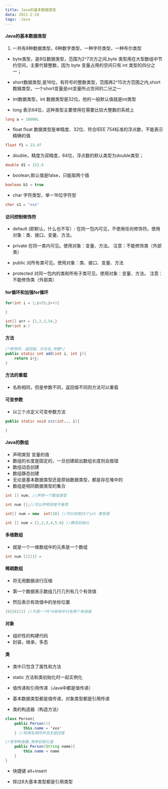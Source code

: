 ```yaml
---
title: Java的基本数据类型
data: 2021-2-28
tags: -Java
---
```


#### Java的基本数据类型

1. 一共有8种数据类型，6种数字类型，一种字符类型，一种布尔类型

* byte类型，是8位数据类型，范围为2^7次方之间,byte 类型用在大型数组中节约空间，主要代替整数，因为 byte 变量占用的空间只有 int 类型的四分之一；

* short数据类型,是16位，有符号的整数类型，范围再2^15次方范围之内,short数据类型，一个short变量是int变量所占空间的二分之一

* Int数据类型，int 数据类型是32位。他的一般默认值就是int类型

* long 表示64位，这种类型主要使用在需要比较大整数的系统上

```java
long a = 10000L
```

* float float 数据类型是单精度、32位、符合IEEE 754标准的浮点数，不能表示精确的值

```Java
float f1 = 23.4f
``` 

* double，精度为双精度，64位，浮点数的默认类型为double类型；

```Java
double d1 = 123.4
```

* boolean,默认值是false，只能取两个值

```Java
boolean b1 = true
```

* char 字符类型，单一16位字符型

```Java
char s1 = "xxx"
```

#### 访问控制修饰符

* default (即默认，什么也不写）: 在同一包内可见，不使用任何修饰符。使用对象：类、接口、变量、方法。

* private  在同一类内可见。使用对象：变量、方法。 注意：不能修饰类（外部类）
* public 对所有类可见。使用对象：类、接口、变量、方法
* protected 对同一包内的类和所有子类可见。使用对象：变量、方法。 注意：不能修饰类（外部类）

#### for循环和加强for循环

```Java
for(int i = 1;i<55;i++){

}

int[] arr = {1,2,3,54,}
for(int x:)
```

#### 方法

```Java
/*修饰符，返回值，方法名,参数*/
public static int add(int i, int j){
    return i+j;
}
```

#### 方法的重载

* 名称相同，但是参数不同，返回值不同则方法可以重载

#### 可变参数

* 以三个点定义可变参数方法

```Java
public static void ccc(int... i){

}
```

#### Java的数组

* 声明类型 变量的值
* 数组的长度是固定的，一旦创建超出数组长度则会报错
* 数组动态创建
* 数组静态创建
* 无论是基本数据类型还是原始数据类型，都是存在堆中的
* 数组是相同数据类型的集合

```Java
int [] num; //声明一个数组类型

int num [];//可以声明但是不推荐

int[] num = new  int[10] //可以存放10个int 类型值

int [] num = {1,2,3,4,5.6} //静态初始化
```

#### 多维数组

* 就是一个一维数组中的元素是一个数组

```java
int num [2][3] = 
```

#### 稀疏数组

* 将无用数据进行压缩

* 第一个数据表示数组几行几列有几个有效值
* 然后表示有效值中的坐标位置

```Java
[6][6][2] //代表一个6*6矩阵中只有两个有效值

```

#### 对象

* 组织性的构建代码
* 封装，继承，多态


#### 类

* 类中只包含了属性和方法 

* static 方法和类初始化时一起实例化

* 值传递和引用传递（Java中都是值传递）

* 基本数据类型都是值传递，对象类型都是引用传递

* 类的构造器（构造方法）

```Java
class Person{
    public Person(){
        this.name = 'xxx'
    } //和类名相同并且无返回值

//有参构造器,用来初始化值
    public Person(String name){
        this.name = name
    }
}
```

* 快捷键 alt+insert

* 除过8大基本类型都是引用类型